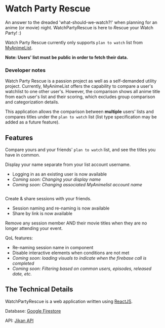 # Watch Party Rescue 

An answer to the dreaded 'what-should-we-watch?!' when planning for an anime (or movie) night. WatchPartyRescue is here to *R*escue your *W*atch *P*arty! :)

Watch Party Rescue currently only supports `plan to watch` list from [MyAnimeList](https://myanimelist.net/).

**Note: Users' list must be public in order to fetch their data.**

### Developer notes
Watch Party Rescue is a passion project as well as a self-demanded utility project. Currently, MyAnimeList offers the capability to compare a user's watchlist to one other user's. However, the comparison shows all anime title from each user's list and their scoring, which excludes group comparison and categorization details. 

This application allows the comparison between **multiple** users' lists and compares titles under the `plan to watch` list (list type specification may be added as a future feature). 

## Features

Compare yours and your friends' `plan to watch` list, and see the titles you have in common.
<gif>

Display your name separate from your list account username.
- Logging in as an existing user is now available
- *Coming soon: Changing your display name*
- *Coming soon: Changing associated MyAnimelist account name*
<image>

Create & share sessions with your friends. 
- Session naming and re-naming is now available
- Share by link is now available
<gif>

Remove any session member AND their movie titles when they are no longer attending your event.
<gif>

QoL features:
- Re-naming session name in component
- Disable interactive elements when conditions are not met 
- *Coming soon: loading visuals to indicate when the firebase call is completed*
- *Coming soon: Filtering based on common users, episodes, released date, etc.*

## The Technical Details

WatchPartyRescue is a web application written using [ReactJS](https://reactjs.org/).

Database: [Google Firestore](https://firebase.google.com/products/firestore)

API: [Jikan API](https://jikan.moe/)


